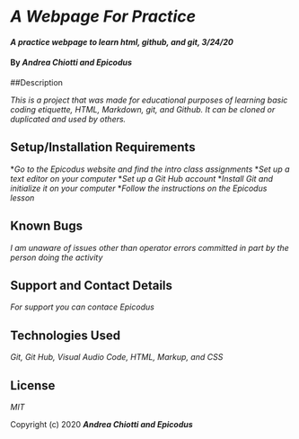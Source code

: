 # _A Webpage For Practice_

#### _A practice webpage to learn html, github, and git, 3/24/20_

#### By _**Andrea Chiotti and Epicodus**_

##Description

_This is a project that was made for educational purposes of learning basic coding etiquette, HTML, Markdown, git, and Github.  It can be cloned or duplicated and used by others._

## Setup/Installation Requirements

*_Go to the Epicodus website and find the intro class assignments_
*_Set up a text editor on your computer_
*_Set up a Git Hub account_
*_Install Git and initialize it on your computer_
*_Follow the instructions on the Epicodus lesson_

## Known Bugs

_I am unaware of issues other than operator errors committed in part by the person doing the activity_

## Support and Contact Details

_For support you can contace Epicodus_

## Technologies Used

_Git, Git Hub, Visual Audio Code, HTML, Markup, and CSS_

## License

*MIT*

Copyright (c) 2020 **_Andrea Chiotti and Epicodus_**